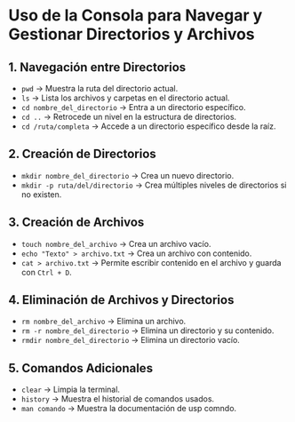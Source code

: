 # Uso de la Consola para Navegar y Gestionar Directorios y Archivos  

## 1. Navegación entre Directorios  
- `pwd` → Muestra la ruta del directorio actual.  
- `ls` → Lista los archivos y carpetas en el directorio actual.  
- `cd nombre_del_directorio` → Entra a un directorio específico.  
- `cd ..` → Retrocede un nivel en la estructura de directorios.  
- `cd /ruta/completa` → Accede a un directorio específico desde la raíz.  

## 2. Creación de Directorios  
- `mkdir nombre_del_directorio` → Crea un nuevo directorio.  
- `mkdir -p ruta/del/directorio` → Crea múltiples niveles de directorios si no existen.  

## 3. Creación de Archivos  
- `touch nombre_del_archivo` → Crea un archivo vacío.  
- `echo "Texto" > archivo.txt` → Crea un archivo con contenido.  
- `cat > archivo.txt` → Permite escribir contenido en el archivo y guarda con `Ctrl + D`.  

## 4. Eliminación de Archivos y Directorios  
- `rm nombre_del_archivo` → Elimina un archivo.  
- `rm -r nombre_del_directorio` → Elimina un directorio y su contenido.  
- `rmdir nombre_del_directorio` → Elimina un directorio vacío.  

## 5. Comandos Adicionales  
- `clear` → Limpia la terminal.  
- `history` → Muestra el historial de comandos usados.  
- `man comando` → Muestra la documentación de usp comndo.  

